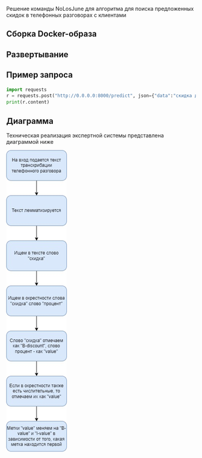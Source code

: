 Решение команды NoLosJune для алгоритма для поиска предложенных скидок в телефонных разговорах с клиентами

## Сборка Docker-образа



## Развертывание



## Пример запроса

```python
import requests
r = requests.post("http://0.0.0.0:8000/predict", json={"data":"скидка два процента"})
print(r.content)
```

## Диаграмма

Техническая реализация экспертной системы представлена диаграммой ниже

![diagram](pictures/diagram.jpg)

